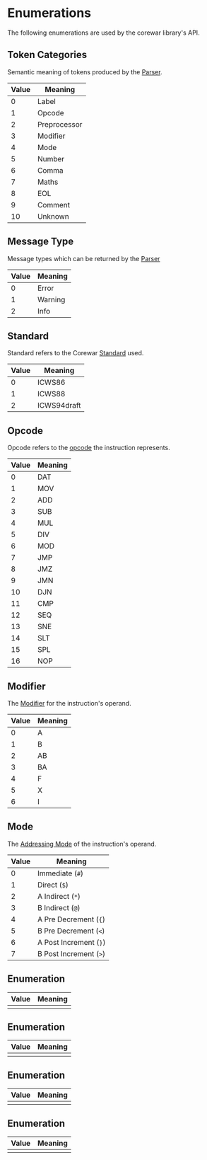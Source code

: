 # Enumerations

The following enumerations are used by the corewar library's API.

## Token Categories

Semantic meaning of tokens produced by the [Parser](./parser).

|Value|Meaning|
|---|---|
|0|Label|
|1|Opcode|
|2|Preprocessor|
|3|Modifier|
|4|Mode|
|5|Number|
|6|Comma|
|7|Maths|
|8|EOL|
|9|Comment|
|10|Unknown|

## Message Type

Message types which can be returned by the [Parser](./parser)

|Value|Meaning|
|---|---|
|0|Error|
|1|Warning|
|2|Info|

## Standard

Standard refers to the Corewar [Standard](../redcode/#standards) used.

|Value|Meaning|
|---|---|
|0|ICWS86|
|1|ICWS88|
|2|ICWS94draft|

## Opcode

Opcode refers to the [opcode](../redcode/opcodes) the instruction represents.

|Value|Meaning|
|---|---|
|0|DAT|
|1|MOV|
|2|ADD|
|3|SUB|
|4|MUL|
|5|DIV|
|6|MOD|
|7|JMP|
|8|JMZ|
|9|JMN|
|10|DJN|
|11|CMP|
|12|SEQ|
|13|SNE|
|14|SLT|
|15|SPL|
|16|NOP|

## Modifier

The [Modifier](../redcode/modifiers) for the instruction's operand.

|Value|Meaning|
|---|---|
|0|A|
|1|B|
|2|AB|
|3|BA|
|4|F|
|5|X|
|6|I|

## Mode

The [Addressing Mode](../redcode/addressing_modes) of the instruction's operand.

|Value|Meaning|
|---|---|
|0|Immediate (`#`)|
|1|Direct (`$`)|
|2|A Indirect (`*`)|
|3|B Indirect (`@`)|
|4|A Pre Decrement (`{`)|
|5|B Pre Decrement (`<`)|
|6|A Post Increment (`}`)|
|7|B Post Increment (`>`)|

## Enumeration

|Value|Meaning|
|---|---|
|||

## Enumeration

|Value|Meaning|
|---|---|
|||

## Enumeration

|Value|Meaning|
|---|---|
|||

## Enumeration

|Value|Meaning|
|---|---|
|||
